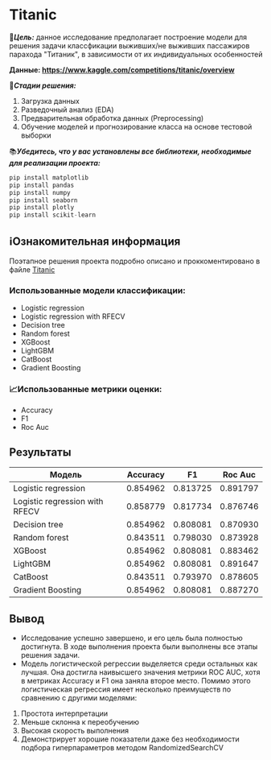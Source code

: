# Titanic

🎯***Цель:*** данное исследование предполагает построение модели для решения задачи классфикации выживших/не выживших пассажиров парахода "Титаник", в зависимости от их индивидуальных особенностей

__Данные: https://www.kaggle.com/competitions/titanic/overview__

📅***Стадии решения:***
1. Загрузка данных
2. Разведочный анализ (EDA)
3. Предварительная обработка данных (Preprocessing)
4. Обучение моделей и прогнозирование класса на основе тестовой выборки

📚***Убедитесь, что у вас установлены все библиотеки, необходимые для реализации проекта:***
```python
pip install matplotlib
pip install pandas
pip install numpy
pip install seaborn
pip install plotly
pip install scikit-learn
```
## ℹ️Ознакомительная информация 

Поэтапное решения проекта подробно описано и проккоментировано в файле [Titanic](Titanic.ipynb)
### Использованные модели классификации: 
- Logistic regression
- Logistic regression with RFECV
- Decision tree
- Random forest
- XGBoost
- LightGBM
- CatBoost
- Gradient Boosting

### 📈Использованные метрики оценки:

- Accuracy
- F1
- Roc Auc

## Результаты

| Модель                     | Accuracy | F1        | Roc Auc   |
|----------------------------|----------|-----------|-----------|
| Logistic regression        | 0.854962 | 0.813725  | 0.891797  |
| Logistic regression with RFECV | 0.858779 | 0.817734  | 0.876746  |
| Decision tree              | 0.854962 | 0.808081  | 0.870930  |
| Random forest              | 0.843511 | 0.798030  | 0.873928  |
| XGBoost                    | 0.854962 | 0.808081  | 0.883462  |
| LightGBM                   | 0.854962 | 0.808081  | 0.891647  |
| CatBoost                   | 0.843511 | 0.793970  | 0.878605  |
| Gradient Boosting          | 0.854962 | 0.808081  | 0.887270  |

## Вывод

- Исследование успешно завершено, и его цель была полностью достигнута. В ходе выполнения проекта были выполнены все этапы решения задачи.
- Модель логистической регрессии выделяется среди остальных как лучшая. Она достигла наивысшего значения метрики ROC AUC, хотя в метриках Accuracy и F1 она заняла второе место. Помимо этого логистическая регрессия имеет несколько преимуществ по сравнению с другими моделями:
1. Простота интерпретации
2. Меньше склонна к переобучению
3. Высокая скорость выполнения
4. Демонстрирует хорошие показатели даже без необходимости подбора гиперпараметров методом RandomizedSearchCV
